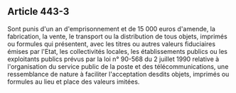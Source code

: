 Article 443-3
----
Sont punis d'un an d'emprisonnement et de 15 000 euros d'amende, la fabrication,
la vente, le transport ou la distribution de tous objets, imprimés ou formules
qui présentent, avec les titres ou autres valeurs fiduciaires émises par l'Etat,
les collectivités locales, les établissements publics ou les exploitants publics
prévus par la loi n° 90-568 du 2 juillet 1990 relative à l'organisation du
service public de la poste et des télécommunications, une ressemblance de nature
à faciliter l'acceptation desdits objets, imprimés ou formules au lieu et place
des valeurs imitées.
